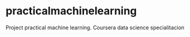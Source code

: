 # practicalmachinelearning
Project practical machine learning. Coursera data science specialitacion
